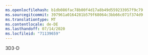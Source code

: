 ```yaml
---
ms.openlocfilehash: b1db086fac78b00f4d17a8b49d559233957f9c79
ms.sourcegitcommit: 397961a0164281b579f68064c3bb66c071f374d9
ms.translationtype: MT
ms.contentlocale: de-DE
ms.lasthandoff: 07/14/2020
ms.locfileid: "71139659"
---
```

<span data-ttu-id="91533-101">3D</span><span class="sxs-lookup"><span data-stu-id="91533-101">3-D</span></span>